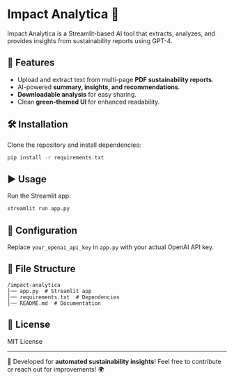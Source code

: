 # Impact Analytica 🌱
Impact Analytica is a Streamlit-based AI tool that extracts, analyzes, and provides insights from sustainability reports using GPT-4.

## 🚀 Features
- Upload and extract text from multi-page **PDF sustainability reports**.
- AI-powered **summary, insights, and recommendations**.
- **Downloadable analysis** for easy sharing.
- Clean **green-themed UI** for enhanced readability.

## 🛠 Installation
Clone the repository and install dependencies:
```bash
pip install -r requirements.txt
```

## ▶️ Usage
Run the Streamlit app:
```bash
streamlit run app.py
```

## 🔑 Configuration
Replace `your_openai_api_key` in `app.py` with your actual OpenAI API key.

## 📂 File Structure
```
/impact-analytica
│── app.py  # Streamlit app
│── requirements.txt  # Dependencies
│── README.md  # Documentation
```

## 📝 License
MIT License

---

🚀 Developed for **automated sustainability insights**! Feel free to contribute or reach out for improvements! 🌍

